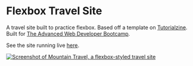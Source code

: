 # Flexbox Travel Site

A travel site built to practice flexbox. Based off a template on [Tutorialzine](https://tutorialzine.com/2016/06/freebie-landing-page-template-with-flexbox). Built for [The Advanced Web Developer Bootcamp](https://www.udemy.com/the-advanced-web-developer-bootcamp/).

See the site running live [here](https://gk-hynes.github.io/flexbox-travel-site/).

[![Screenshot of Mountain Travel, a flexbox-styled travel site](https://res.cloudinary.com/gerhynes/image/upload/v1524422511/Screenshot-2018-4-22_Mountain_Travel_n0dcjy.jpg)](https://gk-hynes.github.io/flexbox-travel-site/)
